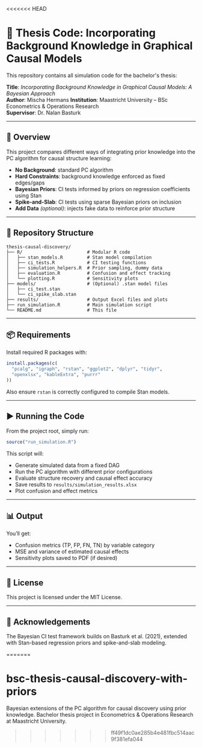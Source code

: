 <<<<<<< HEAD
# 🧠 Thesis Code: Incorporating Background Knowledge in Graphical Causal Models

This repository contains all simulation code for the bachelor's thesis:

**Title**: *Incorporating Background Knowledge in Graphical Causal Models: A Bayesian Approach*  
**Author**: Mischa Hermans 
**Institution**: Maastricht University – BSc Econometrics & Operations Research  
**Supervisor**: Dr. Nalan Basturk

---

## 📘 Overview

This project compares different ways of integrating prior knowledge into the PC algorithm for causal structure learning:

- **No Background**: standard PC algorithm
- **Hard Constraints**: background knowledge enforced as fixed edges/gaps
- **Bayesian Priors**: CI tests informed by priors on regression coefficients using Stan
- **Spike-and-Slab**: CI tests using sparse Bayesian priors on inclusion
- **Add Data** *(optional)*: injects fake data to reinforce prior structure

---

## 📁 Repository Structure

```
thesis-causal-discovery/
├── R/                        # Modular R code
│   ├── stan_models.R         # Stan model compilation
│   ├── ci_tests.R            # CI testing functions
│   ├── simulation_helpers.R  # Prior sampling, dummy data
│   ├── evaluation.R          # Confusion and effect tracking
│   └── plotting.R            # Sensitivity plots
├── models/                   # (Optional) .stan model files
│   ├── ci_test.stan
│   └── ci_spike_slab.stan
├── results/                  # Output Excel files and plots
├── run_simulation.R          # Main simulation script
└── README.md                 # This file
```

---

## 📦 Requirements

Install required R packages with:

```r
install.packages(c(
  "pcalg", "igraph", "rstan", "ggplot2", "dplyr", "tidyr",
  "openxlsx", "kableExtra", "purrr"
))
```

Also ensure `rstan` is correctly configured to compile Stan models.

---

## ▶️ Running the Code

From the project root, simply run:

```r
source("run_simulation.R")
```

This script will:
- Generate simulated data from a fixed DAG
- Run the PC algorithm with different prior configurations
- Evaluate structure recovery and causal effect accuracy
- Save results to `results/simulation_results.xlsx`
- Plot confusion and effect metrics

---

## 📊 Output

You’ll get:
- Confusion metrics (TP, FP, FN, TN) by variable category
- MSE and variance of estimated causal effects
- Sensitivity plots saved to PDF (if desired)

---

## 📜 License

This project is licensed under the MIT License.

---

## 🧠 Acknowledgements

The Bayesian CI test framework builds on Basturk et al. (2021), extended with Stan-based regression priors and spike-and-slab modeling.

=======
# bsc-thesis-causal-discovery-with-priors
Bayesian extensions of the PC algorithm for causal discovery using prior knowledge. Bachelor thesis project in Econometrics &amp; Operations Research at Maastricht University.
>>>>>>> ff49f1dc0ae285b4e481fbc514aac9f381efa044
